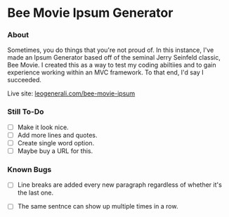 # Bee Movie Ipsum Generator
### About
Sometimes, you do things that you're not proud of. In this instance, I've made an Ipsum Generator based off of the seminal Jerry Seinfeld classic, Bee Movie. I created this as a way to test my coding abiltiies and to gain experience working within an MVC framework. To that end, I'd say I succeeded.

Live site: [leogenerali.com/bee-movie-ipsum](leogenerali.com/bee-movie-ipsum)

### Still To-Do
- [ ] Make it look nice.
- [ ] Add more lines and quotes.
- [ ] Create single word option.
- [ ] Maybe buy a URL for this. 

### Known Bugs
- [ ] Line breaks are added every new paragraph regardless of whether it's the last one.
- [ ] The same sentnce can show up multiple times in a row.

